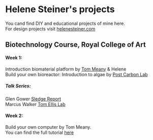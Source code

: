 # Helene Steiner's projects
You cand find DIY and educational projects of mine here.  
For design projects visit [helenesteiner.com](www.helenesteiner.com)  
  
## Biotechnology Course, Royal College of Art 
#### Week 1:  
Introduction biomaterial platform by [Tom Meany](sudo.bio) & Helene  
Build your own bioreactor: Introduction to algae by [Post Carbon Lab](https://www.postcarbonlab.com/)  
  
##### Talk Series:  
Glen Gower [Sledge Report](https://www.sledgereport.com)  
Marcus Walker [Tom Ellis Lab](https://www.tomellislab.com)  
  
#### Week 2:  
Build your own computer by Tom Meany.  
You can find the full tutorial [here](https://github.com/tmopencell/diycomputer)  




